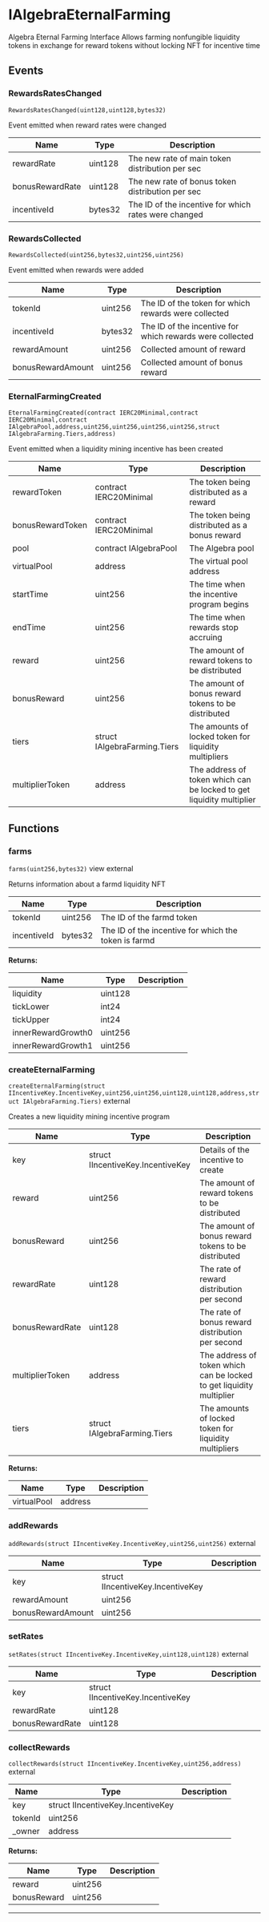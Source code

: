 

# IAlgebraEternalFarming

Algebra Eternal Farming Interface
Allows farming nonfungible liquidity tokens in exchange for reward tokens without locking NFT for incentive time


## Events
### RewardsRatesChanged


`RewardsRatesChanged(uint128,uint128,bytes32)`  

Event emitted when reward rates were changed



| Name | Type | Description |
| ---- | ---- | ----------- |
| rewardRate | uint128 | The new rate of main token distribution per sec |
| bonusRewardRate | uint128 | The new rate of bonus token distribution per sec |
| incentiveId | bytes32 | The ID of the incentive for which rates were changed |


### RewardsCollected


`RewardsCollected(uint256,bytes32,uint256,uint256)`  

Event emitted when rewards were added



| Name | Type | Description |
| ---- | ---- | ----------- |
| tokenId | uint256 | The ID of the token for which rewards were collected |
| incentiveId | bytes32 | The ID of the incentive for which rewards were collected |
| rewardAmount | uint256 | Collected amount of reward |
| bonusRewardAmount | uint256 | Collected amount of bonus reward |


### EternalFarmingCreated


`EternalFarmingCreated(contract IERC20Minimal,contract IERC20Minimal,contract IAlgebraPool,address,uint256,uint256,uint256,uint256,struct IAlgebraFarming.Tiers,address)`  

Event emitted when a liquidity mining incentive has been created



| Name | Type | Description |
| ---- | ---- | ----------- |
| rewardToken | contract IERC20Minimal | The token being distributed as a reward |
| bonusRewardToken | contract IERC20Minimal | The token being distributed as a bonus reward |
| pool | contract IAlgebraPool | The Algebra pool |
| virtualPool | address | The virtual pool address |
| startTime | uint256 | The time when the incentive program begins |
| endTime | uint256 | The time when rewards stop accruing |
| reward | uint256 | The amount of reward tokens to be distributed |
| bonusReward | uint256 | The amount of bonus reward tokens to be distributed |
| tiers | struct IAlgebraFarming.Tiers | The amounts of locked token for liquidity multipliers |
| multiplierToken | address | The address of token which can be locked to get liquidity multiplier |




## Functions
### farms


`farms(uint256,bytes32)` view external

Returns information about a farmd liquidity NFT



| Name | Type | Description |
| ---- | ---- | ----------- |
| tokenId | uint256 | The ID of the farmd token |
| incentiveId | bytes32 | The ID of the incentive for which the token is farmd |

**Returns:**

| Name | Type | Description |
| ---- | ---- | ----------- |
| liquidity | uint128 |  |
| tickLower | int24 |  |
| tickUpper | int24 |  |
| innerRewardGrowth0 | uint256 |  |
| innerRewardGrowth1 | uint256 |  |

### createEternalFarming


`createEternalFarming(struct IIncentiveKey.IncentiveKey,uint256,uint256,uint128,uint128,address,struct IAlgebraFarming.Tiers)`  external

Creates a new liquidity mining incentive program



| Name | Type | Description |
| ---- | ---- | ----------- |
| key | struct IIncentiveKey.IncentiveKey | Details of the incentive to create |
| reward | uint256 | The amount of reward tokens to be distributed |
| bonusReward | uint256 | The amount of bonus reward tokens to be distributed |
| rewardRate | uint128 | The rate of reward distribution per second |
| bonusRewardRate | uint128 | The rate of bonus reward distribution per second |
| multiplierToken | address | The address of token which can be locked to get liquidity multiplier |
| tiers | struct IAlgebraFarming.Tiers | The amounts of locked token for liquidity multipliers |

**Returns:**

| Name | Type | Description |
| ---- | ---- | ----------- |
| virtualPool | address |  |

### addRewards


`addRewards(struct IIncentiveKey.IncentiveKey,uint256,uint256)`  external





| Name | Type | Description |
| ---- | ---- | ----------- |
| key | struct IIncentiveKey.IncentiveKey |  |
| rewardAmount | uint256 |  |
| bonusRewardAmount | uint256 |  |


### setRates


`setRates(struct IIncentiveKey.IncentiveKey,uint128,uint128)`  external





| Name | Type | Description |
| ---- | ---- | ----------- |
| key | struct IIncentiveKey.IncentiveKey |  |
| rewardRate | uint128 |  |
| bonusRewardRate | uint128 |  |


### collectRewards


`collectRewards(struct IIncentiveKey.IncentiveKey,uint256,address)`  external





| Name | Type | Description |
| ---- | ---- | ----------- |
| key | struct IIncentiveKey.IncentiveKey |  |
| tokenId | uint256 |  |
| _owner | address |  |

**Returns:**

| Name | Type | Description |
| ---- | ---- | ----------- |
| reward | uint256 |  |
| bonusReward | uint256 |  |



---


